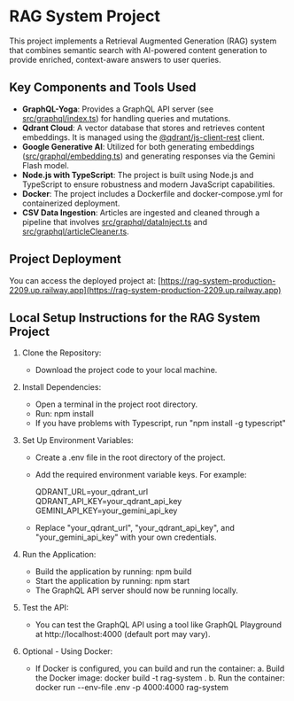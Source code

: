 # RAG System Project

This project implements a Retrieval Augmented Generation (RAG) system that combines semantic search with AI-powered content generation to provide enriched, context-aware answers to user queries.

## Key Components and Tools Used

- **GraphQL-Yoga**: Provides a GraphQL API server (see [src/graphql/index.ts](src/graphql/index.ts)) for handling queries and mutations.
- **Qdrant Cloud**: A vector database that stores and retrieves content embeddings. It is managed using the [@qdrant/js-client-rest](https://www.npmjs.com/package/@qdrant/js-client-rest) client.
- **Google Generative AI**: Utilized for both generating embeddings ([src/graphql/embedding.ts](src/graphql/embedding.ts)) and generating responses via the Gemini Flash model.
- **Node.js with TypeScript**: The project is built using Node.js and TypeScript to ensure robustness and modern JavaScript capabilities.
- **Docker**: The project includes a Dockerfile and docker-compose.yml for containerized deployment.
- **CSV Data Ingestion**: Articles are ingested and cleaned through a pipeline that involves [src/graphql/dataInject.ts](src/graphql/dataInject.ts) and [src/graphql/articleCleaner.ts](src/graphql/articleCleaner.ts).

## Project Deployment

You can access the deployed project at:
[https://rag-system-production-2209.up.railway.app](https://rag-system-production-2209.up.railway.app)

## Local Setup Instructions for the RAG System Project

1. Clone the Repository:

   - Download the project code to your local machine.

2. Install Dependencies:

   - Open a terminal in the project root directory.
   - Run: npm install
   - If you have problems with Typescript, run "npm install -g typescript"

3. Set Up Environment Variables:

   - Create a .env file in the root directory of the project.
   - Add the required environment variable keys. For example:

     QDRANT_URL=your_qdrant_url
     QDRANT_API_KEY=your_qdrant_api_key
     GEMINI_API_KEY=your_gemini_api_key

   - Replace "your_qdrant_url", "your_qdrant_api_key", and "your_gemini_api_key" with your own credentials.

4. Run the Application:

   - Build the application by running: npm build
   - Start the application by running: npm start
   - The GraphQL API server should now be running locally.

5. Test the API:

   - You can test the GraphQL API using a tool like GraphQL Playground at http://localhost:4000 (default port may vary).

6. Optional - Using Docker:
   - If Docker is configured, you can build and run the container:
     a. Build the Docker image: docker build -t rag-system .
     b. Run the container: docker run --env-file .env -p 4000:4000 rag-system
